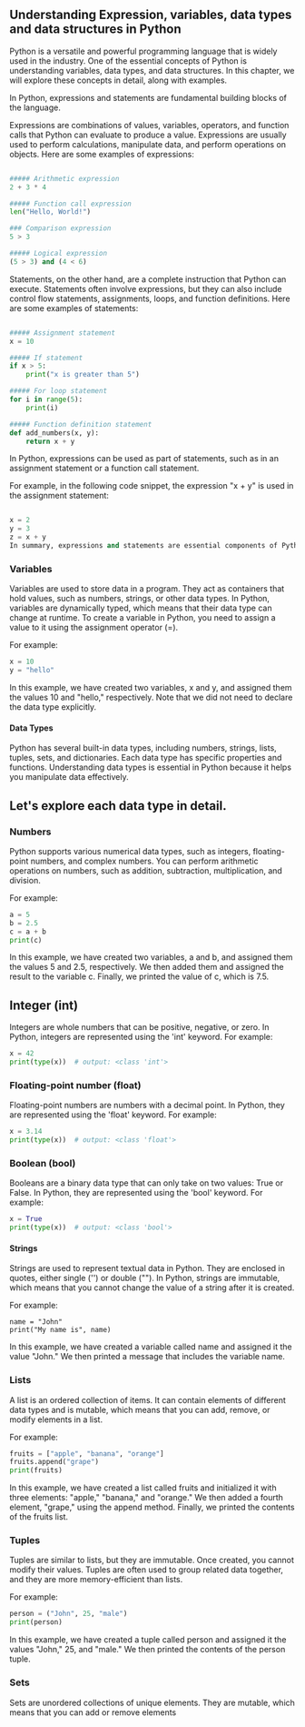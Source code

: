 ## Understanding Expression, variables, data types and data structures in Python

Python is a versatile and powerful programming language that is widely used in the industry. One of the essential concepts of Python is understanding variables, data types, and data structures. In this chapter, we will explore these concepts in detail, along with examples.


In Python, expressions and statements are fundamental building blocks of the language.

Expressions are combinations of values, variables, operators, and function calls that Python can evaluate to produce a value. Expressions are usually used to perform calculations, manipulate data, and perform operations on objects. Here are some examples of expressions:

```python

##### Arithmetic expression
2 + 3 * 4

##### Function call expression
len("Hello, World!")

### Comparison expression
5 > 3

##### Logical expression
(5 > 3) and (4 < 6)
```

Statements, on the other hand, are a complete instruction that Python can execute. Statements often involve expressions, but they can also include control flow statements, assignments, loops, and function definitions. Here are some examples of statements:

```python

##### Assignment statement
x = 10

##### If statement
if x > 5:
    print("x is greater than 5")

##### For loop statement
for i in range(5):
    print(i)

##### Function definition statement
def add_numbers(x, y):
    return x + y
 ````
In Python, expressions can be used as part of statements, such as in an assignment statement or a function call statement.

For example, in the following code snippet, the expression "x + y" is used in the assignment statement:

```python

x = 2
y = 3
z = x + y
In summary, expressions and statements are essential components of Python code. Expressions are combinations of values and operators that produce a value, while statements are complete instructions that Python can execute. Understanding the difference between expressions and statements is crucial for writing correct and effective Python code.
```

### Variables

Variables are used to store data in a program. They act as containers that hold values, such as numbers, strings, or other data types. In Python, variables are dynamically typed, which means that their data type can change at runtime. To create a variable in Python, you need to assign a value to it using the assignment operator (=).

For example:

```python
x = 10
y = "hello"
```
In this example, we have created two variables, x and y, and assigned them the values 10 and "hello," respectively. Note that we did not need to declare the data type explicitly.

#### Data Types

Python has several built-in data types, including numbers, strings, lists, tuples, sets, and dictionaries. Each data type has specific properties and functions. Understanding data types is essential in Python because it helps you manipulate data effectively.

## Let's explore each data type in detail.

### Numbers

Python supports various numerical data types, such as integers, floating-point numbers, and complex numbers. You can perform arithmetic operations on numbers, such as addition, subtraction, multiplication, and division.

For example:

```python
a = 5
b = 2.5
c = a + b
print(c)
```
In this example, we have created two variables, a and b, and assigned them the values 5 and 2.5, respectively. We then added them and assigned the result to the variable c. Finally, we printed the value of c, which is 7.5.

## Integer (int)

Integers are whole numbers that can be positive, negative, or zero. In Python, integers are represented using the 'int' keyword. For example:

```python
x = 42
print(type(x))  # output: <class 'int'>
```

### Floating-point number (float)
Floating-point numbers are numbers with a decimal point. In Python, they are represented using the 'float' keyword. For example:

```python
x = 3.14
print(type(x))  # output: <class 'float'>
```

### Boolean (bool)

Booleans are a binary data type that can only take on two values: True or False. In Python, they are represented using the 'bool' keyword. For example:

```python
x = True
print(type(x))  # output: <class 'bool'>
```

#### Strings

Strings are used to represent textual data in Python. They are enclosed in quotes, either single ('') or double (""). In Python, strings are immutable, which means that you cannot change the value of a string after it is created.

For example:

```pyhton
name = "John"
print("My name is", name)
```
In this example, we have created a variable called name and assigned it the value "John." We then printed a message that includes the variable name.

### Lists

A list is an ordered collection of items. It can contain elements of different data types and is mutable, which means that you can add, remove, or modify elements in a list.

For example:

```python
fruits = ["apple", "banana", "orange"]
fruits.append("grape")
print(fruits)
```
In this example, we have created a list called fruits and initialized it with three elements: "apple," "banana," and "orange." We then added a fourth element, "grape," using the append method. Finally, we printed the contents of the fruits list.

### Tuples

Tuples are similar to lists, but they are immutable. Once created, you cannot modify their values. Tuples are often used to group related data together, and they are more memory-efficient than lists.

For example:

```python
person = ("John", 25, "male")
print(person)
```
In this example, we have created a tuple called person and assigned it the values "John," 25, and "male." We then printed the contents of the person tuple.

### Sets

Sets are unordered collections of unique elements. They are mutable, which means that you can add or remove elements




